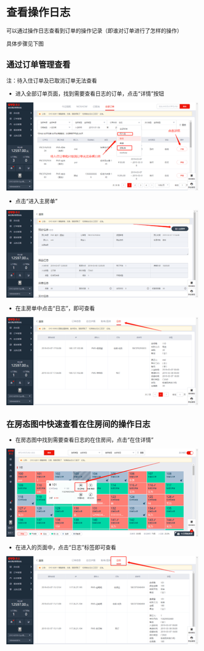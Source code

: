 # 查看操作日志

可以通过操作日志查看到订单的操作记录（即谁对订单进行了怎样的操作）

具体步骤见下图

## 通过订单管理查看

注：待入住订单及已取消订单无法查看

* 进入全部订单页面，找到需要查看日志的订单，点击“详情”按钮

![](../.gitbook/assets/image%20%28338%29.png)

* 点击“进入主房单”

![](../.gitbook/assets/image%20%28626%29.png)

* 在主房单中点击“日志”，即可查看

![](../.gitbook/assets/image%20%2840%29.png)

## 在房态图中快速查看在住房间的操作日志

* 在房态图中找到需要查看日志的在住房间，点击“在住详情”

![](../.gitbook/assets/image%20%28618%29.png)

* 在进入的页面中，点击“日志”标签即可查看

![](../.gitbook/assets/image%20%28364%29.png)

